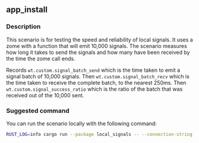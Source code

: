 ## app_install

### Description

This scenario is for testing the speed and reliability of local signals. It uses a zome with a function that will emit
10,000 signals. The scenario measures how long it takes to send the signals and how many have been received by the time
the zome call ends.

Records `wt.custom.signal_batch_send` which is the time taken to emit a signal batch of 10,000 signals. Then `wt.custom.signal_batch_recv`
which is the time taken to receive the complete batch, to the nearest 250ms. Then `wt.custom.signal_success_ratio` which is the ratio
of the batch that was received out of the 10,000 sent.

### Suggested command

You can run the scenario locally with the following command:

```bash
RUST_LOG=info cargo run --package local_signals -- --connection-string ws://localhost:8888 --duration 300
```
